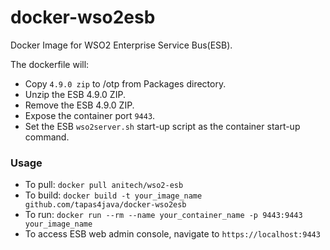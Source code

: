 docker-wso2esb
==============

Docker Image for WSO2 Enterprise Service Bus(ESB).

The dockerfile will:

* Copy `4.9.0 zip` to /otp from Packages directory.
* Unzip the ESB 4.9.0 ZIP.
* Remove the ESB 4.9.0 ZIP.
* Expose the container port `9443`.
* Set the ESB `wso2server.sh` start-up script as the container start-up command.

### Usage
* To pull: `docker pull anitech/wso2-esb`
* To build: `docker build -t your_image_name github.com/tapas4java/docker-wso2esb`
* To run: `docker run --rm --name your_container_name -p 9443:9443 your_image_name`
* To access ESB web admin console, navigate to `https://localhost:9443`